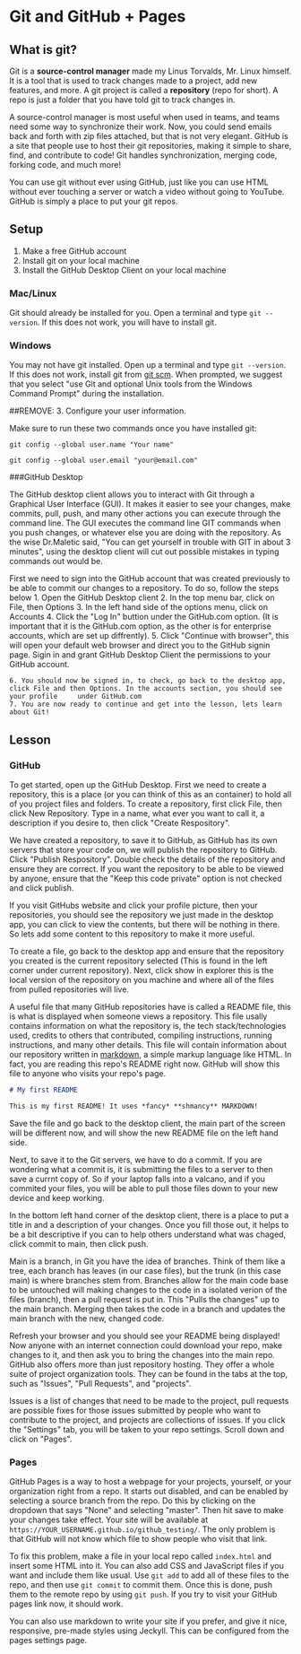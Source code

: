 # Git and GitHub + Pages

## What is git?

Git is a **source-control manager** made my Linus Torvalds, Mr. Linux himself. It is a tool that is used to track changes made to a project, add new features, and more. A git project is called a **repository** (repo for short). A repo is just a folder that you have told git to track changes in.

A source-control manager is most useful when used in teams, and teams need some way to synchronize their work. Now, you could send emails back and forth with zip files attached, but that is not very elegant. GitHub is a site that people use to host their git repositories, making it simple to share, find, and contribute to code! Git handles synchronization, merging code, forking code, and much more!

You can use git without ever using GitHub, just like you can use HTML without ever touching a server or watch a video without going to YouTube. GitHub is simply a place to put your git repos.

## Setup

1. Make a free GitHub account
2. Install git on your local machine
3. Install the GitHub Desktop Client on your local machine

### Mac/Linux

Git should already be installed for you. Open a terminal and type `git --version`. If this does not work, you will have to install git.

### Windows

You may not have git installed. Open up a terminal and type `git --version`. If this does not work, install git from [git scm](https://git-scm.com/downloads). When prompted, we suggest that you select "use Git and optional Unix tools from the Windows Command Prompt" during the installation. 

##REMOVE: 3. Configure your user information.

Make sure to run these two commands once you have installed git:

`git config --global user.name "Your name"`

`git config --global user.email "your@email.com"`


###GitHub Desktop

The GitHub desktop client allows you to interact with Git through a Graphical User Interface (GUI). It makes it easier to see your changes, make commits, pull, push, and many other actions you can execute through the command line. The GUI executes the command line GIT commands when you push changes, or whatever else you are doing with the repository. As the wise Dr.Maletic said, "You can get yourself in trouble with GIT in about 3 minutes", using the desktop client will cut out possible mistakes in typing commands out would be.

First we need to sign into the GitHub account that was created previously to be able to commit our changes to a repository. To do so, follow the steps below
	1. Open the GitHub Desktop client
	2. In the top menu bar, click on File, then Options
	3. In the left hand side of the options menu, click on Accounts
	4. Click the "Log In" buttion under the GitHub.com option. (It is important that it is the GitHub.com option, as the other is for enterprise accounts, 		which are set up diffrently).
	5. Click "Continue with browser", this will open your default web browser and direct you to the GitHub signin page. Sigin in and grant GitHub Desktop
		Client the permissions to your GitHub account.
		
	6. You should now be signed in, to check, go back to the desktop app, click File and then Options. In the accounts section, you should see your profile 	under GitHub.com
	7. You are now ready to continue and get into the lesson, lets learn about Git!

## Lesson

### GitHub

To get started, open up the GitHub Desktop. First we need to create a repository, this is a place (or you can think of this as an container) to hold all of you project files and folders. To create a repository, first click File, then click New Repository. Type in a name, what ever you want to call it, a description if you desire to, then click "Create Respository".

We have created a repository, to save it to GitHub, as GitHub has its own servers that store your code on, we will publish the repository to GitHub. Click "Publish Respository". Double check the details of the repository and ensure they are correct. If you want the repository to be able to be viewed by anyone, ensure that the "Keep this code private" option is not checked and click publish.

If you visit GitHubs website and click your profile picture, then your repositories, you should see the repository we just made in the desktop app, you can click to view the contents, but there will be nothing in there. So lets add some content to this repository to make it more useful.

To create a file, go back to the desktop app and ensure that the repository you created is the current repository selected (This is found in the left corner under current repository). Next, click show in explorer this is the local version of the repository on you machine and where all of the files from pulled repositories will live. 

A useful file that many GitHub repositories have is called a README file, this is what is displayed when someone views a repository. This file usally contains information on what the repository is, the tech stack/technologies used, credits to others that contributed, compiling instructions, running instructions, and many other details. This file will contain information about our repository written in [markdown](https://www.markdownguide.org/cheat-sheet/), a simple markup language like HTML. In fact, you are reading this repo's README right now. GitHub will show this file to anyone who visits your repo's page.

```markdown
# My first README

This is my first README! It uses *fancy* **shmancy** MARKDOWN!
```

Save the file and go back to the desktop client, the main part of the screen will be different now, and will show the new README file on the left hand side.

Next, to save it to the Git servers, we have to do a commit. If you are wondering what a commit is, it is submitting the files to a server to then save a currnt copy of. So if your laptop falls into a valcano, and if you commited your files, you will be able to pull those files down to your new device and keep working. 

In the bottom left hand corner of the desktop client, there is a place to put a title in and a description of your changes. Once you fill those out, it helps to be a bit descriptive if you can to help others understand what was chaged, click commit to main, then click push.

Main is a branch, in Git you have the idea of branches. Think of them like a tree, each branch has leaves (in our case files), but the trunk (in this case main) is where branches stem from. Branches allow for the main code base to be untouched will making changes to the code in a isolated verion of the files (branch), then a pull request is put in. This "Pulls the changes" up to the main branch. Merging then takes the code in a branch and updates the main branch with the new, changed code.

Refresh your browser and you should see your README being displayed! Now anyone with an internet connection could download your repo, make changes to it, and then ask you to bring the changes into the main repo. GitHub also offers more than just repository hosting. They offer a whole suite of project organization tools. They can be found in the tabs at the top, such as "Issues", "Pull Requests", and "projects".

Issues is a list of changes that need to be made to the project, pull requests are possible fixes for those issues submitted by people who want to contribute to the project, and projects are collections of issues. If you click the "Settings" tab, you will be taken to your repo settings. Scroll down and click on "Pages". 


### Pages

GitHub Pages is a way to host a webpage for your projects, yourself, or your organization right from a repo. It starts out disabled, and can be enabled by selecting a source branch from the repo. Do this by clicking on the dropdown that says "None" and selecting "master". Then hit save to make your changes take effect. Your site will be available at `https://YOUR_USERNAME.github.io/github_testing/`. The only problem is that GitHub will not know which file to show people who visit that link.

To fix this problem, make a file in your local repo called `index.html` and insert some HTML into it. You can also add CSS and JavaScript files if you want and include them like usual. Use `git add` to add all of these files to the repo, and then use `git commit` to commit them. Once this is done, push them to the remote repo by using `git push`. If you try to visit your GitHub pages link now, it should work.

You can also use markdown to write your site if you prefer, and give it nice, responsive, pre-made styles using Jeckyll. This can be configured from the pages settings page. 